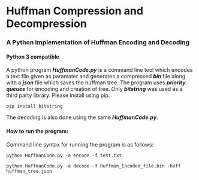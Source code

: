 # Huffman Compression and Decompression
### A Python implementation of Huffman Encoding and Decoding
#### Python 3 compatible 
A python program ***HuffmanCode.py*** is a command line tool which encodes a text file given as paramater and generates a compressed ***bin*** file along with a ***json*** file which saves the huffman tree.
The program uses ***priority queues*** for encoding and creation of tree.
Only ***bitstring*** was used as a third party library. Please install using pip.
```
pip install bitstring
```


The decoding is also done using the same ***HuffmanCode.py***.

#### How to run the program:
Command line syntax for running the program is as follows:
```
python HuffmanCode.py -a encode -f test.txt

python HuffmanCode.py -a decode -f Huffman_Encoded_file.bin -huff huffman_tree.json
```

